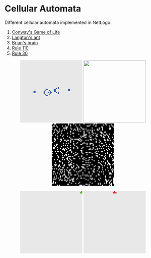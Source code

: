 # Cellular Automata

Different cellular automata implemented in NetLogo.

1. [Conway's Game of Life](https://en.wikipedia.org/wiki/Conway%27s_Game_of_Life)
2. [Langton's ant](https://en.wikipedia.org/wiki/Langton%27s_ant)
3. [Brian's brain](https://en.wikipedia.org/wiki/Brian%27s_Brain)
4. [Rule 110](https://en.wikipedia.org/wiki/Rule_110)
5. [Rule 30](https://en.wikipedia.org/wiki/Rule_30)



<p align="center">
    <img width="200" height="200" src="images/Conway_Game_Of_Life.gif">
    <img width="200" height="200" src="images/Langton_Ant.gif">
    <img width="200" height="200" src="images/Brian_Brain.gif">
</p>

<p align="center">
    <img width="200" height="200"src="images/Rule_110.gif">
    <img width="200" height="200" src="images/Rule_30.gif">
</p>


